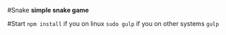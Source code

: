 #Snake
**simple snake game**

#Start
```npm install```
if you on linux
```sudo gulp```
if you on other systems
```gulp```

